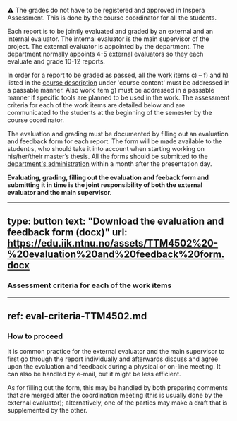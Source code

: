 :warning:
The grades do not have to be registered and approved in Inspera Assessment. This is done by the course coordinator for all the students.


Each report is to be jointly evaluated and graded by an external and an internal evaluator. The internal evaluator is the main supervisor of the project. The external evaluator is appointed by the department. The department normally appoints 4-5 external evaluators so they each evaluate and grade 10-12 reports.

In order for a report to be graded as passed, all the work items c) – f) and h) listed in the [course description](https://www.ntnu.edu/studies/courses/TTM4502) under 'course content' must be addressed in a passable manner. Also work item g) must be addressed in a passable manner if specific tools are planned to be used in the work. The assessment criteria for each of the work items are detailed below and are communicated to the students at the beginning of the semester by the course coordinator.

The evaluation and grading must be documented by filling out an evaluation and feedback form for each report. The form will be made available to the student·s, who should take it into account when starting working on his/her/their master’s thesis. All the forms should be submitted to the [department's administration](mailto:liv.k.stubberud@ntnu.no,laurent.paquereau@ntnu.no) within a month after the presentation day.

**Evaluating, grading, filling out the evaluation and feeback form and submitting it in time is the joint responsibility of both the external evaluator and the main supervisor.**

---
type: button
text: "Download the evaluation and feedback form (docx)"
url: https://edu.iik.ntnu.no/assets/TTM4502%20-%20evaluation%20and%20feedback%20form.docx
---


### Assessment criteria for each of the work items


---
ref: eval-criteria-TTM4502.md
---


### How to proceed

It is common practice for the external evaluator and the main supervisor to first go through the report individually and afterwards discuss and agree upon the evaluation and feedback during a physical or on-line meeting. It can also be handled by e-mail, but it might be less efficient. 

As for filling out the form, this may be handled by both preparing comments that are merged after the coordination meeting (this is usually done by the external evaluator); alternatively, one of the parties may make a draft that is supplemented by the other.
